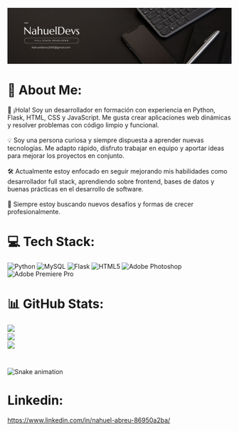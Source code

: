 ![Banner Thot Computación](banner.png)

# 💫 About Me:

👋 ¡Hola! Soy un desarrollador en formación con experiencia en Python, Flask, HTML, CSS y JavaScript. Me gusta crear aplicaciones web dinámicas y resolver problemas con código limpio y funcional.<br><br>💡 Soy una persona curiosa y siempre dispuesta a aprender nuevas tecnologías. Me adapto rápido, disfruto trabajar en equipo y aportar ideas para mejorar los proyectos en conjunto.<br><br>🛠️ Actualmente estoy enfocado en seguir mejorando mis habilidades como desarrollador full stack, aprendiendo sobre frontend, bases de datos y buenas prácticas en el desarrollo de software.<br><br>🚀 Siempre estoy buscando nuevos desafíos y formas de crecer profesionalmente.


# 💻 Tech Stack:
![Python](https://img.shields.io/badge/python-3670A0?style=for-the-badge&logo=python&logoColor=ffdd54) ![MySQL](https://img.shields.io/badge/mysql-4479A1.svg?style=for-the-badge&logo=mysql&logoColor=white) ![Flask](https://img.shields.io/badge/flask-%23000.svg?style=for-the-badge&logo=flask&logoColor=white) ![HTML5](https://img.shields.io/badge/html5-%23E34F26.svg?style=for-the-badge&logo=html5&logoColor=white) ![Adobe Photoshop](https://img.shields.io/badge/adobe%20photoshop-%2331A8FF.svg?style=for-the-badge&logo=adobe%20photoshop&logoColor=white) ![Adobe Premiere Pro](https://img.shields.io/badge/Adobe%20Premiere%20Pro-9999FF.svg?style=for-the-badge&logo=Adobe%20Premiere%20Pro&logoColor=white)
# 📊 GitHub Stats:
![](https://github-readme-stats.vercel.app/api?username=NahuelDevs&theme=dark&hide_border=false&include_all_commits=true&count_private=true)<br/>
![](https://nirzak-streak-stats.vercel.app/?user=NahuelDevs&theme=dark&hide_border=false)<br/>
![](https://github-readme-stats.vercel.app/api/top-langs/?username=NahuelDevs&theme=dark&hide_border=false&include_all_commits=true&count_private=true&layout=compact)

###

<br clear="both">
<img src="https://raw.githubusercontent.com/maurodesouza/maurodesouza/output/snake.svg" alt="Snake animation" />

###

# Linkedin:
https://www.linkedin.com/in/nahuel-abreu-86950a2ba/
